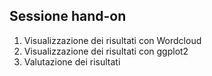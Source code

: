## Sessione hand-on
1. Visualizzazione dei risultati con Wordcloud
2. Visualizzazione dei risultati con ggplot2
3. Valutazione dei risultati 
